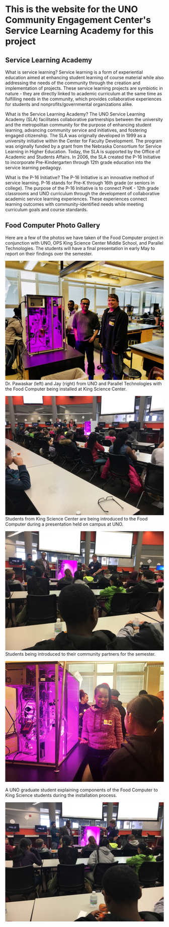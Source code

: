 # This is the website for the UNO Community Engagement Center's Service Learning Academy for this project

## Service Learning Academy
What is service learning? 
Service learning is a form of experiential education aimed at enhancing student learning of course material while also addressing the needs of the community through the creation and implementation of projects. These service learning projects are symbiotic in nature - they are directly linked to academic curriculum at the same time as fulfilling needs in the community, which provides collaborative experiences for students and nonprofits/governmental organizations alike.

What is the Service Learning Academy?
The UNO Service Learning Academy (SLA) facilitates collaborative partnerships between the university and the metropolitan community for the purpose of enhancing student learning, advancing community service and initiatives, and fostering engaged citizenship. The SLA was originally developed in 1999 as a university initiative within the Center for Faculty Development. The program was originally funded by a grant from the Nebraska Consortium for Service Learning in Higher Education. Today, the SLA is supported by the Office of Academic and Students Affairs. In 2006, the SLA created the P-16 Initiative to incorporate Pre-Kindergarten through 12th grade education into the service learning pedagogy. 

What is the P-16 Initiative?
The P-16 Initiative is an innovative method of service learning. P-16 stands for Pre-K through 16th grade (or seniors in college). The purpose of the P-16 Initiative is to connect PreK - 12th grade classrooms and UNO curriculum through the development of collaborative academic service learning experiences. These experiences connect learning outcomes with community-identified needs while meeting curriculum goals and course standards. 


## Food Computer Photo Gallery
Here are a few of the photos we have taken of the Food Computer project in conjunction with UNO, OPS King Science Center Middle School, and Parallel Technologies. The students will have a final presentation in early May to report on their findings over the semester.

![Image One](./media_files/IMG-1114.jpg)
Dr. Pawaskar (left) and Jay (right) from UNO and Parallel Technologies with the Food Computer being installed at King Science Center.

![Image Two](./media_files/IMG_7266.JPG)
Students from King Science Center are being introduced to the Food Computer during a presentation held on campus at UNO.

![Image Three](./media_files/IMG_7268.JPG)
Students being introduced to their community partners for the semester.

![Image Four](./media_files/IMG-1059.JPG)

A UNO graduate student explaining components of the Food Computer to King Science students during the installation process.

![Image Five](./media_files/IMG_7269.JPG)
